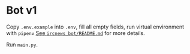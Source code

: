 # Bot v1

Copy `.env.example` into `.env`, fill all empty fields, run virtual environment with `pipenv` [See `ircnews_bot/README.md`](../README.md) for more details. 


Run `main.py`.
